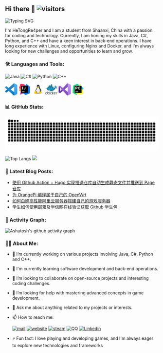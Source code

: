 ## Hi there 👋 ![visitors](https://visitor-badge.imlete.cn/badge?id=github.hetongre4per&color=blue)

![Typing SVG](https://readme-typing-svg.demolab.com/?lines=Hi!+Here+is+HeTongRe4per)

I'm HeTongRe4per and I am a student from Shaanxi, China with a passion for coding and technology. Currently, I am honing my skills in Java, C#, Python, and C++ and have a keen interest in back-end operations. I have long experience with Linux, configuring Nginx and Docker, and I'm always looking for new challenges and opportunities to learn and grow.

### 🛠️ Languages and Tools:

![Java](https://custom-icon-badges.demolab.com/badge/-Java-E76E00.svg?style=flat-square&logo=java&logoColor=white)
![C#](https://custom-icon-badges.demolab.com/badge/-C%23-512BD4.svg?style=flat-square&logo=csharp-hetongre4per&logoColor=white)
![Python](https://custom-icon-badges.demolab.com/badge/-Python-3776AB.svg?style=flat-square&logo=python&logoColor=white)
![C++](https://img.shields.io/badge/C%2B%2B-1?style=flat-square&logo=C%2B%2B&logoColor=white&labelColor=C%2B%2B&color=00599C)

<code><a href="https://code.visualstudio.com/" target="_blank"><img height="40" src="https://raw.githubusercontent.com/HeTongRe4per/HeTongRe4per/main/.github/icons/vscode.svg"></a></code>
<code><a href="https://www.jetbrains.com/zh-cn/idea/" target="_blank"><img height="40" src="https://raw.githubusercontent.com/HeTongRe4per/HeTongRe4per/main/.github/icons/intellijidea.svg"></a></code>
<code><a href="https://ubuntu.com/" target="_blank"><img height="40" src="https://raw.githubusercontent.com/HeTongRe4per/HeTongRe4per/main/.github/icons/linux.svg"></a></code>
<code><a href="https://www.docker.com/" target="_blank"><img height="40" src="https://raw.githubusercontent.com/HeTongRe4per/HeTongRe4per/main/.github/icons/docker.svg"></a></code>
<code><a href="https://visualstudio.microsoft.com/" target="_blank"><img height="40" src="https://raw.githubusercontent.com/HeTongRe4per/HeTongRe4per/main/.github/icons/visualstudio.svg"></a></code>
<code><a href="https://www.jetbrains.com/zh-cn/pycharm/" target="_blank"><img height="40" src="https://raw.githubusercontent.com/HeTongRe4per/HeTongRe4per/main/.github/icons/pycharm.svg"></a></code>

### 📊 GitHub Stats:

![snk](https://raw.githubusercontent.com/HeTongRe4per/HeTongRe4per/output/github-contribution-grid-snake-dark.svg)

![Top Langs](https://github-readme-stats.vercel.app/api/top-langs/?username=HeTongRe4per&layout=donut&theme=github_dark&hide=html) ![](http://github-profile-summary-cards.vercel.app/api/cards/stats?username=HeTongRe4per&theme=github_dark)

### 📖 Latest Blog Posts:

<!-- BLOG-POST-LIST:START -->
- [使用 Github Action + Hugo 实现推送仓库自动生成静态文件并推送到 Page 仓库](https://hetong-re4per.com/posts/compile-openwrt-with-github-action/)
- [为 OrangePi 编译属于自己的 OpenWrt](https://hetong-re4per.com/posts/build-own-openwrt-for-orangepi/)
- [如何白嫖高性能阿里云服务器搭建自己的游戏服务器](https://hetong-re4per.com/posts/aliyun-student-programming/)
- [学生如何使用邮箱及学信网在线验证获取 Github 学生包](https://hetong-re4per.com/posts/how-students-get-github-student-pack/)
<!-- BLOG-POST-LIST:END -->

### 🚀 Activity Graph:

![Ashutosh's github activity graph](https://github-readme-activity-graph.vercel.app/graph?username=HeTongRe4per&theme=github)

### 👨‍💻 About Me:

- 🔭 I’m currently working on various projects involving Java, C#, Python and C++.
- 🌱 I'm currently learning software development and back-end operations.
- 👯 I’m looking to collaborate on open-source projects and interesting coding challenges.
- 🤔 I’m looking for help with mastering advanced concepts in game development.
- 💬 Ask me about anything related to my projects or interests.
- 📫 How to reach me: 
    
    [![mail](https://custom-icon-badges.demolab.com/badge/zhang_zlf%40outlook.com-EA4335?style=for-the-badge&logo=mail&label=mail&logoColor=white)](mailto:zhang_zlf@outlook.com) [![website](https://custom-icon-badges.demolab.com/badge/%E7%9E%B3%E3%81%AEBlog-025BBF?style=for-the-badge&logo=website&label=Website&logoColor=white)](https://hetong-re4per.com/) [![steam](https://img.shields.io/badge/HeTongRe4per-Steam?style=for-the-badge&logo=steam&logoColor=white&label=Steam&color=000000)](https://steamcommunity.com/id/he_tong/) ![QQ](https://custom-icon-badges.demolab.com/badge/1966377423-1EBAFC?style=for-the-badge&logo=tencentqq&label=QQ&logoColor=white) [![Linkedin](https://img.shields.io/badge/%E8%A4%90%E7%9E%B3%E3%81%95%E3%82%93-Linkedin?style=for-the-badge&logo=linkedin&logoColor=white&label=Linkedin&color=0A66C2)](https://www.linkedin.com/in/hetong-re4per/)

- ⚡ Fun fact: I love playing and developing games, and I'm always eager to explore new technologies and frameworks

